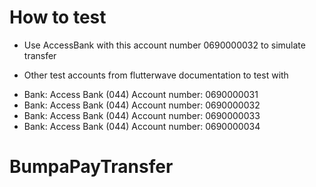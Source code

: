 # How to test

- Use AccessBank with this account number 0690000032 to simulate transfer

* Other test accounts from flutterwave documentation to test with

- Bank: Access Bank (044) Account number: 0690000031
- Bank: Access Bank (044) Account number: 0690000032
- Bank: Access Bank (044) Account number: 0690000033
- Bank: Access Bank (044) Account number: 0690000034
# BumpaPayTransfer
